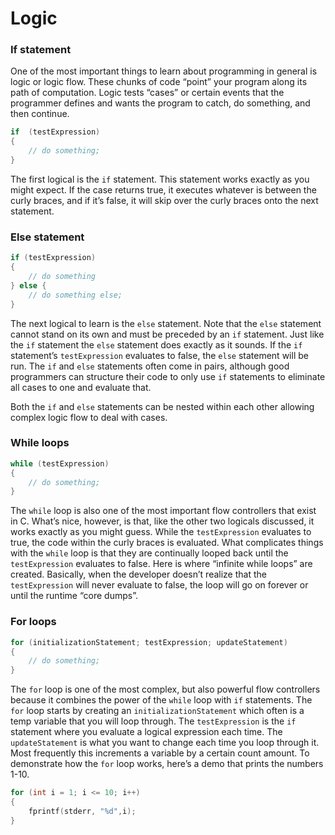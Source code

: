 # Logic
### If statement
One of the most important things to learn about programming in general is logic or logic flow. These chunks of code “point” your program along its path of computation. Logic tests “cases” or certain events that the programmer defines and wants the program to catch, do something, and then continue. 
```C
if  (testExpression)
{
    // do something;
}
```
The first logical is the `if` statement. This statement works exactly as you might expect. If the case returns true, it executes whatever is between the curly braces, and if it’s false, it will skip over the curly braces onto the next statement. 
### Else statement
```C
if (testExpression)
{
    // do something
} else {
    // do something else;
}
```
The next logical to learn is the `else` statement. Note that the `else` statement cannot stand on its own and must be preceded by an `if` statement. Just like the `if` statement the `else` statement does exactly as it sounds. If the `if` statement’s `testExpression` evaluates to false, the `else` statement will be run. The `if` and `else` statements often come in pairs, although good programmers can structure their code to only use `if` statements to eliminate all cases to one and evaluate that. 

Both the `if` and `else` statements can be nested within each other allowing complex logic flow to deal with cases. 

### While loops
```C
while (testExpression)
{
    // do something;
}
```
The `while` loop is also one of the most important flow controllers that exist in C. What’s nice, however, is that, like the other two logicals discussed, it works exactly as you might guess. While the `testExpression` evaluates to true, the code within the curly braces is evaluated. What complicates things with the `while` loop is that they are continually looped back until the `testExpression` evaluates to false. Here is where “infinite while loops” are created. Basically, when the developer doesn’t realize that the `testExpression` will never evaluate to false, the loop will go on forever or until the runtime “core dumps”. 
### For loops
```C
for (initializationStatement; testExpression; updateStatement)
{
    // do something;
}
```
The `for` loop is one of the most complex, but also powerful flow controllers because it combines the power of the `while` loop with `if` statements. The `for` loop starts by creating an `initializationStatement` which often is a temp variable that you will loop through. The `testExpression` is the `if` statement where you evaluate a logical expression each time. The `updateStatement` is what you want to change each time you loop through it. Most frequently this increments a variable by a certain count amount. To demonstrate how the `for` loop works, here’s a demo that prints the numbers 1-10.
```C
for (int i = 1; i <= 10; i++)
{
    fprintf(stderr, "%d",i);
}
```

